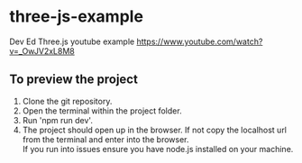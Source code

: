 # three-js-example
Dev Ed Three.js youtube example
https://www.youtube.com/watch?v=_OwJV2xL8M8

## To preview the project
1) Clone the git repository.</br>
2) Open the terminal within the project folder.</br>
3) Run 'npm run dev'.</br>
4) The project should open up in the browser. If not copy the localhost url from the terminal and enter into the browser.</br>
If you run into issues ensure you have node.js installed on your machine.

